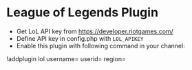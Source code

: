 # League of Legends Plugin

- Get LoL API key from https://developer.riotgames.com/
- Define API key in config.php with `LOL_APIKEY`
- Enable this plugin with following command in your channel:

!addplugin lol username=<yourname> userid=<yourid> region=<euw or your region>